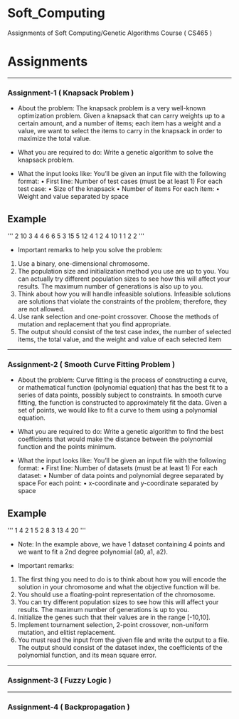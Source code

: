 # Soft_Computing

Assignments of Soft Computing/Genetic Algorithms Course ( CS465 )

# Assignments
***************************************************************************************************
### Assignment-1 ( Knapsack Problem )

* About the problem:
The knapsack problem is a very well-known optimization problem. Given a knapsack that can carry weights up to a certain amount, and a number of items; each item has a weight and a value, we want to select the items to carry in the knapsack in order to maximize the total value.

* What you are required to do:
Write a genetic algorithm to solve the knapsack problem.

* What the input looks like: You’ll be given an input file with the following format:
• First line: Number of test cases (must be at least 1)
For each test case:
• Size of the knapsack
• Number of items
For each item:
• Weight and value separated by space
## Example 
'''
2
10
3
4 4
6 6
5 3
15
5
12 4
1 2
4 10
1 1
2 2
'''
* Important remarks to help you solve the problem:
1. Use a binary, one-dimensional chromosome.
2. The population size and initialization method you use are up to you. You can actually try different population sizes to see how this will affect your results. The
maximum number of generations is also up to you.
3. Think about how you will handle infeasible solutions. Infeasible solutions are solutions that violate the constraints of the problem; therefore, they are not
allowed.
4. Use rank selection and one-point crossover. Choose the methods of mutation and replacement that you find appropriate.
5. The output should consist of the test case index, the number of selected items, the total value, and the weight and value of each selected item
***************************************************************************************************
### Assignment-2 ( Smooth Curve Fitting Problem )

* About the problem:
Curve fitting is the process of constructing a curve, or mathematical function (polynomial
equation) that has the best fit to a series of data points, possibly subject to constraints. In smooth curve fitting, the function is constructed to
approximately fit the data. Given a set of points, we would like to fit a curve to them using a polynomial equation. 

* What you are required to do:
Write a genetic algorithm to find the best coefficients that would make the distance between the polynomial function and the points minimum.

* What the input looks like:
You’ll be given an input file with the following format:
• First line: Number of datasets (must be at least 1)
For each dataset:
• Number of data points and polynomial degree separated by space
For each point:
• x-coordinate and y-coordinate separated by space
## Example 
'''
1
4 2
1 5
2 8
3 13
4 20
'''
* Note: In the example above, we have 1 dataset containing 4 points and we want to fit a 2nd
degree polynomial (a0, a1, a2).

* Important remarks:
1. The first thing you need to do is to think about how you will encode the solution in your chromosome and what the objective function will be.
2. You should use a floating-point representation of the chromosome.
3. You can try different population sizes to see how this will affect your results. The maximum number of generations is up to you.
4. Initialize the genes such that their values are in the range [-10,10].
5. Implement tournament selection, 2-point crossover, non-uniform mutation, and elitist replacement.
6. You must read the input from the given file and write the output to a file. The output should consist of the dataset index, the coefficients of the polynomial function, and its mean square error.
***************************************************************************************************
### Assignment-3 ( Fuzzy Logic )
***************************************************************************************************
### Assignment-4 ( Backpropagation )
